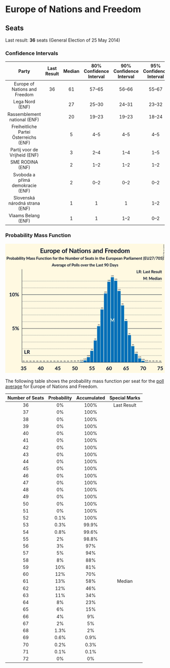 # Europe of Nations and Freedom

## Seats

Last result: **36** seats (General Election of 25 May 2014)

### Confidence Intervals

| Party | Last Result | Median | 80% Confidence Interval | 90% Confidence Interval | 95% Confidence Interval | 99% Confidence Interval |
|:-----:|:-----------:|:------:|:-----------------------:|:-----------------------:|:-----------------------:|:-----------------------:|
| Europe of Nations and Freedom | 36 | 61 | 57–65 | 56–66 | 55–67 | 54–69 |
| Lega Nord (ENF) | | 27 | 25–30 | 24–31 | 23–32 | 23–33 |
| Rassemblement national (ENF) | | 20 | 19–23 | 19–23 | 18–24 | 17–25 |
| Freiheitliche Partei Österreichs (ENF) | | 5 | 4–5 | 4–5 | 4–5 | 3–6 |
| Partij voor de Vrijheid (ENF) | | 3 | 2–4 | 1–4 | 1–5 | 1–5 |
| SME RODINA (ENF) | | 2 | 1–2 | 1–2 | 1–2 | 1–2 |
| Svoboda a přímá demokracie (ENF) | | 2 | 0–2 | 0–2 | 0–2 | 0–2 |
| Slovenská národná strana (ENF) | | 1 | 1 | 1 | 1–2 | 1–2 |
| Vlaams Belang (ENF) | | 1 | 1 | 1–2 | 0–2 | 0–2 |

### Probability Mass Function

![Graph with seats probability mass function not yet produced](average-seats-pmf-europeofnationsandfreedom.png "Seats Probability Mass Function")

The following table shows the probability mass function per seat for the [poll average](average.html) for Europe of Nations and Freedom.

| Number of Seats | Probability | Accumulated | Special Marks |
|:---------------:|:-----------:|:-----------:|:-------------:|
| 36 | 0% | 100% | Last Result |
| 37 | 0% | 100% |  |
| 38 | 0% | 100% |  |
| 39 | 0% | 100% |  |
| 40 | 0% | 100% |  |
| 41 | 0% | 100% |  |
| 42 | 0% | 100% |  |
| 43 | 0% | 100% |  |
| 44 | 0% | 100% |  |
| 45 | 0% | 100% |  |
| 46 | 0% | 100% |  |
| 47 | 0% | 100% |  |
| 48 | 0% | 100% |  |
| 49 | 0% | 100% |  |
| 50 | 0% | 100% |  |
| 51 | 0% | 100% |  |
| 52 | 0.1% | 100% |  |
| 53 | 0.3% | 99.9% |  |
| 54 | 0.8% | 99.6% |  |
| 55 | 2% | 98.8% |  |
| 56 | 3% | 97% |  |
| 57 | 5% | 94% |  |
| 58 | 8% | 88% |  |
| 59 | 10% | 81% |  |
| 60 | 12% | 70% |  |
| 61 | 13% | 58% | Median |
| 62 | 12% | 46% |  |
| 63 | 11% | 34% |  |
| 64 | 8% | 23% |  |
| 65 | 6% | 15% |  |
| 66 | 4% | 9% |  |
| 67 | 2% | 5% |  |
| 68 | 1.3% | 2% |  |
| 69 | 0.6% | 0.9% |  |
| 70 | 0.2% | 0.3% |  |
| 71 | 0.1% | 0.1% |  |
| 72 | 0% | 0% |  |


